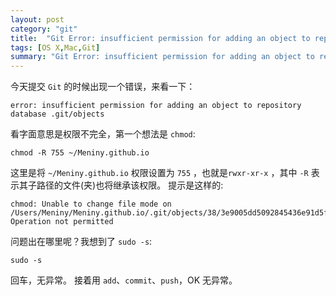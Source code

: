 ```yaml
---
layout: post
category: "git"
title:  "Git Error: insufficient permission for adding an object to repository database .git/objects"  
tags: [OS X,Mac,Git]
summary: "Git Error: insufficient permission for adding an object to repository database .git/objects"  
---
```

今天提交 `Git` 的时候出现一个错误，来看一下：

	error: insufficient permission for adding an object to repository database .git/objects
	
看字面意思是权限不完全，第一个想法是 `chmod`:

	chmod -R 755 ~/Meniny.github.io
	
这里是将 `~/Meniny.github.io` 权限设置为 `755` ，也就是`rwxr-xr-x` ，其中 `-R` 表示其子路径的文件(夹)也将继承该权限。
提示是这样的:

	chmod: Unable to change file mode on /Users/Meniny/Meniny.github.io/.git/objects/38/3e9005dd5092845436e91d5f3c5d52309a3219: Operation not permitted
	
问题出在哪里呢？我想到了 `sudo -s`:

	sudo -s
	
回车，无异常。
接着用 `add`、`commit`、`push`，OK 无异常。


